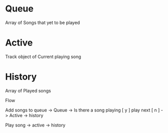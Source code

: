 # Queue

Array of Songs that yet to be played

# Active

Track object of Current playing song

# History

Array of Played songs

Flow

Add songs to queue -> Queue -> Is there a song playing [ y ] play next [ n ] -> Active -> history

Play song -> active -> history